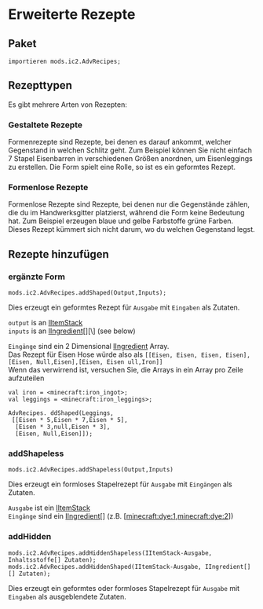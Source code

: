 # Erweiterte Rezepte

## Paket

```zenscript
importieren mods.ic2.AdvRecipes;
```

## Rezepttypen
Es gibt mehrere Arten von Rezepten:

### Gestaltete Rezepte
Formenrezepte sind Rezepte, bei denen es darauf ankommt, welcher Gegenstand in welchen Schlitz geht. Zum Beispiel können Sie nicht einfach 7 Stapel Eisenbarren in verschiedenen Größen anordnen, um Eisenleggings zu erstellen. Die Form spielt eine Rolle, so ist es ein geformtes Rezept.

### Formenlose Rezepte
Formenlose Rezepte sind Rezepte, bei denen nur die Gegenstände zählen, die du im Handwerksgitter platzierst, während die Form keine Bedeutung hat. Zum Beispiel erzeugen blaue und gelbe Farbstoffe grüne Farben. Dieses Rezept kümmert sich nicht darum, wo du welchen Gegenstand legst.

## Rezepte hinzufügen

### ergänzte Form
```zenscript
mods.ic2.AdvRecipes.addShaped(Output,Inputs);
```

Dies erzeugt ein geformtes Rezept für `Ausgabe` mit `Eingaben` als Zutaten.

`output` is an [IItemStack](/Vanilla/Items/IItemStack/)  
`inputs` is an [IIngredient](/Vanilla/Variable_Types/IIngredient/)\[]\[\\] (see below)

`Eingänge` sind ein 2 Dimensional [IIngredient](/Vanilla/Variable_Types/IIngredient/) Array.  
Das Rezept für Eisen Hose würde also als `[[Eisen, Eisen, Eisen, Eisen],[Eisen, Null,Eisen],[Eisen, Eisen ull,Iron]]`  
Wenn das verwirrend ist, versuchen Sie, die Arrays in ein Array pro Zeile aufzuteilen
```zenscript
val iron = <minecraft:iron_ingot>;
val leggings = <minecraft:iron_leggings>;

AdvRecipes. ddShaped(Leggings,
 [[Eisen * 5,Eisen * 7,Eisen * 5],
  [Eisen * 3,null,Eisen * 3],
  [Eisen, Null,Eisen]]);
```

### addShapeless
```zenscript
mods.ic2.AdvRecipes.addShapeless(Output,Inputs)
```

Dies erzeugt ein formloses Stapelrezept für `Ausgabe` mit `Eingängen` als Zutaten.

`Ausgabe` ist ein [IItemStack](/Vanilla/Items/IItemStack/)  
`Eingänge` sind ein [IIngredient](/Vanilla/Variable_Types/IIngredient/)[] (z.B. [<minecraft:dye:1>,<minecraft:dye:2>])

### addHidden
```zenscript
mods.ic2.AdvRecipes.addHiddenShapeless(IItemStack-Ausgabe, Inhaltsstoffe[] Zutaten);
mods.ic2.AdvRecipes.addHiddenShaped(IItemStack-Ausgabe, IIngredient[][] Zutaten);
```

Dies erzeugt ein geformtes oder formloses Stapelrezept für `Ausgabe` mit `Eingaben` als ausgeblendete Zutaten. 
